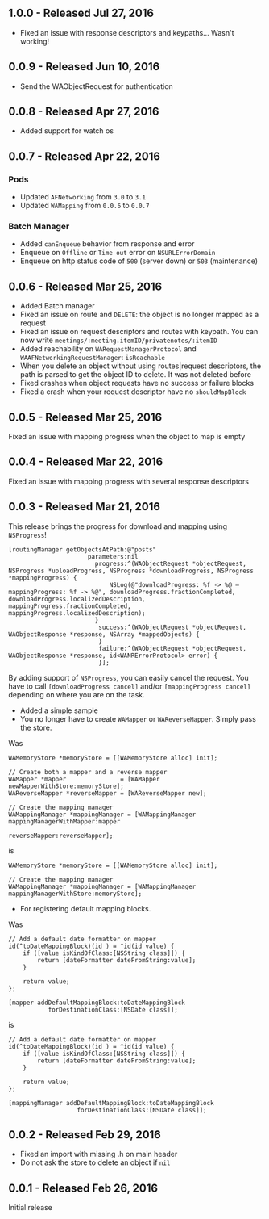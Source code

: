 ## 1.0.0 - Released Jul 27, 2016
- Fixed an issue with response descriptors and keypaths… Wasn't working!

## 0.0.9 - Released Jun 10, 2016
- Send the WAObjectRequest for authentication

## 0.0.8 - Released Apr 27, 2016
- Added support for watch os

## 0.0.7 - Released Apr 22, 2016
### Pods
- Updated `AFNetworking` from `3.0` to `3.1`
- Updated `WAMapping` from `0.0.6` to `0.0.7`

### Batch Manager
- Added `canEnqueue` behavior from response and error
- Enqueue on `Offline` or `Time out` error on `NSURLErrorDomain`
- Enqueue on http status code of `500` (server down) or `503` (maintenance) 

## 0.0.6 - Released Mar 25, 2016
- Added Batch manager
- Fixed an issue on route and `DELETE`: the object is no longer mapped as a request
- Fixed an issue on request descriptors and routes with keypath. You can now write `meetings/:meeting.itemID/privatenotes/:itemID`
- Added reachability on `WARequestManagerProtocol` and `WAAFNetworkingRequestManager`: `isReachable`
- When you delete an object without using routes|request descriptors, the path is parsed to get the object ID to delete. It was not deleted before
- Fixed crashes when object requests have no success or failure blocks
- Fixed a crash when your request descriptor have no `shouldMapBlock`
 
## 0.0.5 - Released Mar 25, 2016
Fixed an issue with mapping progress when the object to map is empty

## 0.0.4 - Released Mar 22, 2016
Fixed an issue with mapping progress with several response descriptors

## 0.0.3 - Released Mar 21, 2016

This release brings the progress for download and mapping using `NSProgress`!

```objc
[routingManager getObjectsAtPath:@"posts"
                      parameters:nil
                        progress:^(WAObjectRequest *objectRequest, NSProgress *uploadProgress, NSProgress *downloadProgress, NSProgress *mappingProgress) {
                            NSLog(@"downloadProgress: %f -> %@ — mappingProgress: %f -> %@", downloadProgress.fractionCompleted, downloadProgress.localizedDescription, mappingProgress.fractionCompleted, mappingProgress.localizedDescription);
                        }
                         success:^(WAObjectRequest *objectRequest, WAObjectResponse *response, NSArray *mappedObjects) {
                         }
                         failure:^(WAObjectRequest *objectRequest, WAObjectResponse *response, id<WANRErrorProtocol> error) {
                         }];
```

By adding support of `NSProgress`, you can easily cancel the request. You have to call `[downloadProgress cancel]` and/or `[mappingProgress cancel]` depending on where you are on the task.

- Added a simple sample
- You no longer have to create `WAMapper` or `WAReverseMapper`. Simply pass the store.

Was

```objc
WAMemoryStore *memoryStore = [[WAMemoryStore alloc] init];

// Create both a mapper and a reverse mapper
WAMapper *mapper               = [WAMapper newMapperWithStore:memoryStore];
WAReverseMapper *reverseMapper = [WAReverseMapper new];

// Create the mapping manager
WAMappingManager *mappingManager = [WAMappingManager mappingManagerWithMapper:mapper
                                                                reverseMapper:reverseMapper];
```
is

```objc
WAMemoryStore *memoryStore = [[WAMemoryStore alloc] init];

// Create the mapping manager
WAMappingManager *mappingManager = [WAMappingManager mappingManagerWithStore:memoryStore];
```

- For registering default mapping blocks. 

Was

```objc
// Add a default date formatter on mapper
id(^toDateMappingBlock)(id ) = ^id(id value) {
    if ([value isKindOfClass:[NSString class]]) {
        return [dateFormatter dateFromString:value];
    }

    return value;
};

[mapper addDefaultMappingBlock:toDateMappingBlock
           forDestinationClass:[NSDate class]];
```
is

```objc
// Add a default date formatter on mapper
id(^toDateMappingBlock)(id ) = ^id(id value) {
    if ([value isKindOfClass:[NSString class]]) {
        return [dateFormatter dateFromString:value];
    }

    return value;
};

[mappingManager addDefaultMappingBlock:toDateMappingBlock
                   forDestinationClass:[NSDate class]];
```


## 0.0.2 - Released Feb 29, 2016
- Fixed an import with missing .h on main header
- Do not ask the store to delete an object if `nil`

## 0.0.1 - Released Feb 26, 2016
Initial release